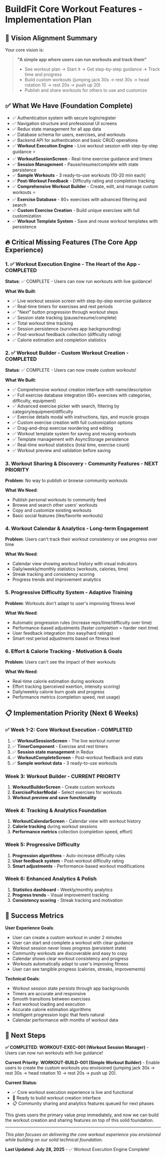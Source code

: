 # BuildFit Core Workout Features - Implementation Plan

## 🎯 Vision Alignment Summary

Your core vision is:
> **"A simple app where users can run workouts and track them"**
> - See workout plan → Start it → Get step-by-step guidance → Track time and progress
> - Build custom workouts (jumping jack 30s → rest 30s → head rotation 10 → rest 20s → push up 20)
> - Publish and share workouts for others to use and customize

## ✅ What We Have (Foundation Complete)
- ✅ Authentication system with secure login/register
- ✅ Navigation structure and professional UI screens  
- ✅ Redux state management for all app data
- ✅ Database schema for users, exercises, and workouts
- ✅ Backend API for authentication and basic CRUD operations
- ✅ **Workout Execution Engine** - Live workout session with step-by-step guidance ⭐
- ✅ **WorkoutSessionScreen** - Real-time exercise guidance and timers
- ✅ **Session Management** - Pause/resume/complete with state persistence
- ✅ **Sample Workouts** - 3 ready-to-use workouts (10-20 min each)
- ✅ **Post-Workout Feedback** - Difficulty rating and completion tracking
- ✅ **Comprehensive Workout Builder** - Create, edit, and manage custom workouts ⭐
- ✅ **Exercise Database** - 80+ exercises with advanced filtering and search
- ✅ **Custom Exercise Creation** - Build unique exercises with full customization
- ✅ **Workout Template System** - Save and reuse workout templates with persistence

## 🔥 Critical Missing Features (The Core App Experience)

### 1. ✅ **Workout Execution Engine** - The Heart of the App - **COMPLETED**
**Status**: ✅ COMPLETE - Users can now run workouts with live guidance!

**What We Built**:
- ✅ Live workout session screen with step-by-step exercise guidance
- ✅ Real-time timers for exercises and rest periods  
- ✅ "Next" button progression through workout steps
- ✅ Session state tracking (pause/resume/complete)
- ✅ Total workout time tracking
- ✅ Session persistence (survives app backgrounding)
- ✅ Post-workout feedback collection (difficulty rating)
- ✅ Calorie estimation and completion statistics

### 2. ✅ **Workout Builder** - Custom Workout Creation - **COMPLETED**
**Status**: ✅ COMPLETE - Users can now create custom workouts!

**What We Built**:
- ✅ Comprehensive workout creation interface with name/description
- ✅ Full exercise database integration (80+ exercises with categories, difficulty, equipment)
- ✅ Advanced exercise picker with search, filtering by category/equipment/difficulty
- ✅ Exercise details modal with instructions, tips, and muscle groups
- ✅ Custom exercise creation with full customization options
- ✅ Drag-and-drop exercise reordering and editing
- ✅ Workout template system for saving and reusing workouts
- ✅ Template management with AsyncStorage persistence
- ✅ Real-time workout statistics (total time, exercise count)
- ✅ Workout preview and validation before saving

### 3. **Workout Sharing & Discovery** - Community Features - **NEXT PRIORITY**
**Problem**: No way to publish or browse community workouts

**What We Need**:
- Publish personal workouts to community feed
- Browse and search other users' workouts
- Copy and customize existing workouts
- Basic social features (like/favorite workouts)

### 4. **Workout Calendar & Analytics** - Long-term Engagement
**Problem**: Users can't track their workout consistency or see progress over time

**What We Need**:
- Calendar view showing workout history with visual indicators
- Daily/weekly/monthly statistics (workouts, calories, time)
- Streak tracking and consistency scoring
- Progress trends and improvement analytics

### 5. **Progressive Difficulty System** - Adaptive Training
**Problem**: Workouts don't adapt to user's improving fitness level

**What We Need**:
- Automatic progression rules (increase reps/time/difficulty over time)
- Performance-based adjustments (faster completion = harder next time)
- User feedback integration (too easy/hard ratings)
- Smart rest period adjustments based on fitness level

### 6. **Effort & Calorie Tracking** - Motivation & Goals
**Problem**: Users can't see the impact of their workouts

**What We Need**:
- Real-time calorie estimation during workouts
- Effort tracking (perceived exertion, intensity scoring)
- Daily/weekly calorie burn goals and progress
- Performance metrics (completion speed, rest usage)

## 📋 Implementation Priority (Next 6 Weeks)

### ✅ Week 1-2: Core Workout Execution - **COMPLETED** 
1. ✅ **WorkoutSessionScreen** - The live workout runner
2. ✅ **TimerComponent** - Exercise and rest timers
3. ✅ **Session state management** in Redux
4. ✅ **WorkoutCompleteScreen** - Post-workout feedback and stats
5. ✅ **Sample workout data** - 3 ready-to-use workouts

### Week 3: Workout Builder - **CURRENT PRIORITY**
1. **WorkoutBuilderScreen** - Create custom workouts
2. **ExercisePickerModal** - Select exercises for workouts
3. **Workout preview and save functionality**

### Week 4: Tracking & Analytics Foundation
1. **WorkoutCalendarScreen** - Calendar view with workout history
2. **Calorie tracking** during workout sessions
3. **Performance metrics** collection (completion speed, effort)

### Week 5: Progressive Difficulty
1. **Progression algorithms** - Auto-increase difficulty rules
2. **User feedback system** - Post-workout difficulty rating
3. **Smart adjustments** - Performance-based workout modifications

### Week 6: Enhanced Analytics & Polish
1. **Statistics dashboard** - Weekly/monthly analytics
2. **Progress trends** - Visual improvement tracking
3. **Consistency scoring** - Streak tracking and motivation

## 🎯 Success Metrics

**User Experience Goals**:
- User can create a custom workout in under 2 minutes
- User can start and complete a workout with clear guidance
- Workout session never loses progress (persistent state)
- Community workouts are discoverable and easy to copy
- Calendar shows clear workout consistency and progress
- Workouts automatically adapt to user's improving fitness
- User can see tangible progress (calories, streaks, improvements)

**Technical Goals**:
- Workout session state persists through app backgrounds
- Timers are accurate and responsive
- Smooth transitions between exercises
- Fast workout loading and execution
- Accurate calorie estimation algorithms
- Intelligent progression logic that feels natural
- Calendar performance with months of workout data

## 🚀 Next Steps

**✅ COMPLETED**: **WORKOUT-EXEC-001 (Workout Session Manager)** - Users can now run workouts with live guidance!

**Current Priority**: **WORKOUT-BUILD-001 (Simple Workout Builder)** - Enable users to create the custom workouts you envisioned (jumping jack 30s → rest 30s → head rotation 10 → rest 20s → push up 20).

**Current Status**: 
- ✅ Core workout execution experience is live and functional
- 🔄 Ready to build workout creation interface
- 📋 Community sharing and analytics features queued for next phases

This gives users the primary value prop immediately, and now we can build the workout creation and sharing features on top of this solid foundation.

---

*This plan focuses on delivering the core workout experience you envisioned while building on our solid technical foundation.*

**Last Updated: July 28, 2025** - ✅ Workout Execution Engine Complete!
